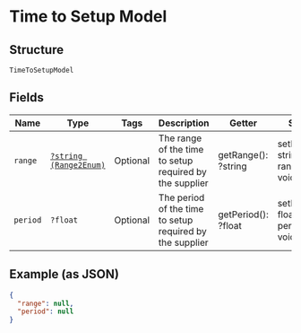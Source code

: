 
# Time to Setup Model

## Structure

`TimeToSetupModel`

## Fields

| Name | Type | Tags | Description | Getter | Setter |
|  --- | --- | --- | --- | --- | --- |
| `range` | [`?string (Range2Enum)`](../../doc/models/range-2-enum.md) | Optional | The range of the time to setup required by the supplier | getRange(): ?string | setRange(?string range): void |
| `period` | `?float` | Optional | The period of the time to setup required by the supplier | getPeriod(): ?float | setPeriod(?float period): void |

## Example (as JSON)

```json
{
  "range": null,
  "period": null
}
```

